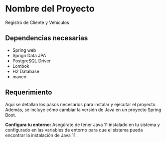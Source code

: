 # Nombre del Proyecto

Registro de Cliente y Vehiculos 

## Dependencias necesarias
- Spring web
- Sprign Data JPA
- PostgreSQL Driver
- Lombok
- H2 Database
- maven
 
## Requerimiento

Aquí se detallan los pasos necesarios para instalar y ejecutar el proyecto. Además, se incluye cómo cambiar la versión de Java en un proyecto Spring Boot.

 **Configura tu entorno:**
   Asegúrate de tener Java 11 instalado en tu sistema y configurado en las variables de entorno para que el sistema pueda encontrar la instalación de Java 11.

